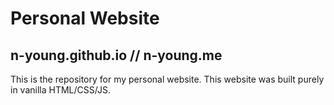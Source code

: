 # Personal Website

## n-young.github.io // n-young.me

This is the repository for my personal website. This website was built purely in vanilla HTML/CSS/JS.
